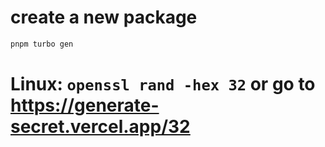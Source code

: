 # create a new package

```bash
pnpm turbo gen
```

# Linux: `openssl rand -hex 32` or go to https://generate-secret.vercel.app/32